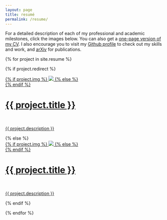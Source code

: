 ```yaml
---
layout: page
title: resumé
permalink: /resume/
---
```


For a detailed description of each of my professional and academic milestones, click the images below. You can also get a <a href="https://drive.google.com/open?id=1MW1olQMlSSkfYh6rFFbCUdrTnW2ivXWf" target="_blank">one-page version of my CV</a>. I also encourage you to visit my <a href="https://github.com/gomerudo" target="_blank">Github profile</a> to check out my skills and work, and <a href="https://arxiv.org/search/?searchtype=author&query=Robles%2C+J+G" target="_blank">arXiv</a> for publications.

{% for project in site.resume %}

{% if project.redirect %}
<div class="project">
    <div class="thumbnail">
        <a href="{{ project.redirect }}" target="_blank">
        {% if project.img %}
        <img class="thumbnail" src="{{ project.img }}"/>
        {% else %}
        <div class="thumbnail blankbox"></div>
        {% endif %}
        <span>
            <h1>{{ project.title }}</h1>
            <br/>
            <p>{{ project.description }}</p>
        </span>
        </a>
    </div>
</div>
{% else %}

<div class="project ">
    <div class="thumbnail">
        <a href="{{ site.baseurl }}{{ project.url }}">
        {% if project.img %}
        <img class="thumbnail" src="{{ project.img }}"/>
        {% else %}
        <div class="thumbnail blankbox"></div>
        {% endif %}    
        <span>
            <h1>{{ project.title }}</h1>
            <br/>
            <p>{{ project.description }}</p>
        </span>
        </a>
    </div>
</div>

{% endif %}

{% endfor %}

<!-- <br/>
<hr/>
<br/>
<span class="contacticon center">
	<a href="mailto:j.gomezrb.dev@gmail.com"><i class="fa fa-envelope-square"></i></a>
	<a href="https://github.com/gomerudo" target="_blank"><i class="fa fa-github-square"></i></a>
	<a href="https://www.linkedin.com/in/jgomezrb" target="_blank"><i class="fa fa-linkedin-square"></i></a>
</span>

<div class="col three caption">
	The best way to contact me is via email, but feel free to reach me through your favorite choice.
</div>
 -->
